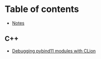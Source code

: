 # Table of contents

* [Notes](README.md)

## C++

* [Debugging pybind11 modules with CLion](c++/debugging-pybind11-modules-with-clion.md)

